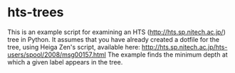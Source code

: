 # hts-trees

This is an example script for examining an HTS (http://hts.sp.nitech.ac.jp/) tree in Python.
It assumes that you have already created a dotfile for the tree, using Heiga Zen's script, available here:  http://hts.sp.nitech.ac.jp/hts-users/spool/2008/msg00157.html
The example finds the minimum depth at which a given label appears in the tree.
